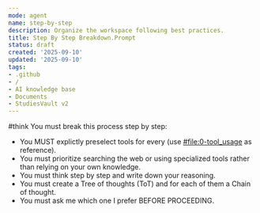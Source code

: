 ```yaml
---
mode: agent
name: step-by-step
description: Organize the workspace following best practices.
title: Step By Step Breakdown.Prompt
status: draft
created: '2025-09-10'
updated: '2025-09-10'
tags:
- .github
- /
- AI knowledge base
- Documents
- StudiesVault v2
---
```



#think You must break this process step by step:
  
- You MUST explictly preselect tools for every (use [#file:0-tool_usage](../../0-tool_usage/) as reference).
- You must prioritize searching the web or using specialized tools rather than relying on your own knowledge.
- You must think step by step and write down your reasoning.
- You must create a Tree of thoughts (ToT) and for each of them a Chain of thought.
- You must ask me which one I prefer BEFORE PROCEEDING.
